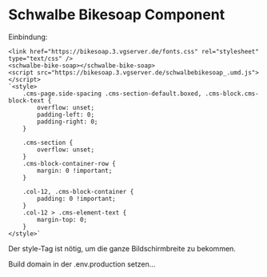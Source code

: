 # Schwalbe Bikesoap Component

Einbindung:

```
<link href="https://bikesoap.3.vgserver.de/fonts.css" rel="stylesheet" type="text/css" />
<schwalbe-bike-soap></schwalbe-bike-soap>
<script src="https://bikesoap.3.vgserver.de/schwalbebikesoap_.umd.js"></script>
`<style>
    .cms-page.side-spacing .cms-section-default.boxed, .cms-block.cms-block-text {
        overflow: unset;
        padding-left: 0;
        padding-right: 0;
    }
    
    .cms-section {
        overflow: unset;
    }
    .cms-block-container-row {
        margin: 0 !important;
    }

    .col-12, .cms-block-container {
        padding: 0 !important;
    }
    .col-12 > .cms-element-text {
        margin-top: 0;
    }
</style>`
```

Der style-Tag ist nötig, um die ganze Bildschirmbreite zu bekommen.

Build domain  in der .env.production setzen...